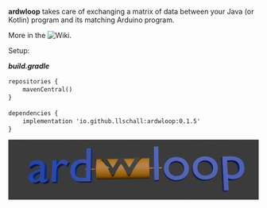 
**ardwloop** takes care of exchanging a matrix of data between your Java (or Kotlin) program and its matching Arduino
program.

More in the ![Wiki](https://github.com/llschall/ardwloop/wiki).

Setup:

***build.gradle***

```
repositories {
    mavenCentral()
}

dependencies {
    implementation 'io.github.llschall:ardwloop:0.1.5'
}
```

![](https://github.com/llschall/ardwloop/blob/main/ardwloop.png)
